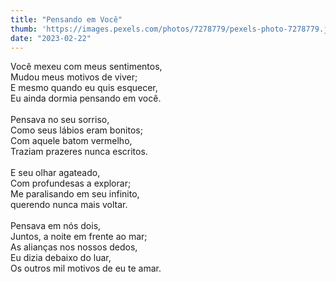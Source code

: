 ```yaml
---
title: "Pensando em Você"
thumb: 'https://images.pexels.com/photos/7278779/pexels-photo-7278779.jpeg'
date: "2023-02-22"
---
```

Você mexeu com meus sentimentos,  
Mudou meus motivos de viver;  
E mesmo quando eu quis esquecer,  
Eu ainda dormia pensando em você.  
<br />
Pensava no seu sorriso,  
Como seus lábios eram bonitos;  
Com aquele batom vermelho,  
Traziam prazeres nunca escritos.  
<br />
E seu olhar agateado,  
Com profundesas a explorar;  
Me paralisando em seu infinito,  
querendo nunca mais voltar.  
<br />
Pensava em nós dois,  
Juntos, a noite em frente ao mar;  
As alianças nos nossos dedos,  
Eu dizia debaixo do luar,  
Os outros mil motivos de eu te amar.  
 
